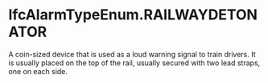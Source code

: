 IfcAlarmTypeEnum.RAILWAYDETONATOR
=================================
A coin-sized device that is used as a loud warning signal to train drivers. It
is usually placed on the top of the rail, usually secured with two lead
straps, one on each side.


